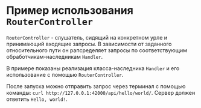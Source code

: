 # Пример использования `RouterController`

`RouterСontroller` - слушатель, сидящий на конкретном урле и принимающий входящие запросы.
В зависимости от заданного относительного пути он рапсределяет запросы по соответствующим обработчикам-наследникам `Handler`.

В примере показаны реализация класса-наследника `Handler` и его использование с помощью `RouterController`.

После запуска можно отправить запрос через терминал с помощью команды: `curl http://127.0.0.1:42000/api/hello/world/`.
Сервер должен ответить `Hello, world!`.